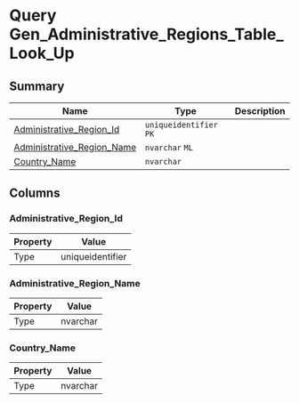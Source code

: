 # Query Gen_Administrative_Regions_Table_Look_Up


## Summary

| Name | Type | Description |
| - | - | --- |
|[Administrative_Region_Id](#administrative_region_id)|`uniqueidentifier` `PK`||
|[Administrative_Region_Name](#administrative_region_name)|`nvarchar` `ML`||
|[Country_Name](#country_name)|`nvarchar` ||

## Columns

### Administrative_Region_Id

| Property | Value |
| - | - |
|Type|uniqueidentifier|

### Administrative_Region_Name

| Property | Value |
| - | - |
|Type|nvarchar|

### Country_Name

| Property | Value |
| - | - |
|Type|nvarchar|


